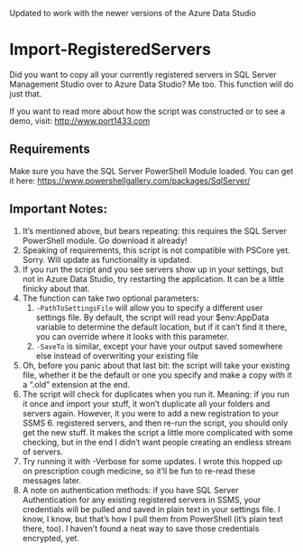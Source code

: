 Updated to work with the newer versions of the Azure Data Studio

# Import-RegisteredServers

Did you want to copy all your currently registered servers in SQL Server Management Studio over to Azure Data Studio? Me too. This function will do just that.

If you want to read more about how the script was constructed or to see a demo, visit: http://www.port1433.com

## Requirements

Make sure you have the SQL Server PowerShell Module loaded. You can get it here: https://www.powershellgallery.com/packages/SqlServer/

## Important Notes:

1. It’s mentioned above, but bears repeating: this requires the SQL Server PowerShell module. Go download it already!
2. Speaking of requirements, this script is not compatible with PSCore yet.  Sorry. Will update as functionality is updated.
3. If you run the script and you see servers show up in your settings, but not in Azure Data Studio, try restarting the application. It can be a little finicky about that.
4. The function can take two optional parameters:
   1. `-PathToSettingsFile`  will allow you to specify a different user settings file. By default, the script will read your $env:AppData  variable to determine the default location, but if it can’t find it there, you can override where it looks with this parameter.
   2. `-SaveTo`  is similar, except your have your output saved somewhere else instead of overwriting your existing file
5. Oh, before you panic about that last bit: the script will take your existing file, whether it be the default or one you specify and make a copy with it a “.old” extension at the end.
6. The script will check for duplicates when you run it. Meaning: if you run it once and import your stuff, it won’t duplicate all your folders and servers again. However, it you were to add a new registration to your SSMS 6. registered servers, and then re-run the script, you should only get the new stuff. It makes the script a little more complicated with some checking, but in the end I didn’t want people creating an endless stream of servers.
7. Try running it with -Verbose  for some updates. I wrote this hopped up on prescription cough medicine, so it’ll be fun to re-read these messages later.
8. A note on authentication methods: if you have SQL Server Authentication for any existing registered servers in SSMS, your credentials will be pulled and saved in plain text in your settings file. I know, I know, but that’s how I pull them from PowerShell (it’s plain text there, too). I haven’t found a neat way to save those credentials encrypted, yet.
